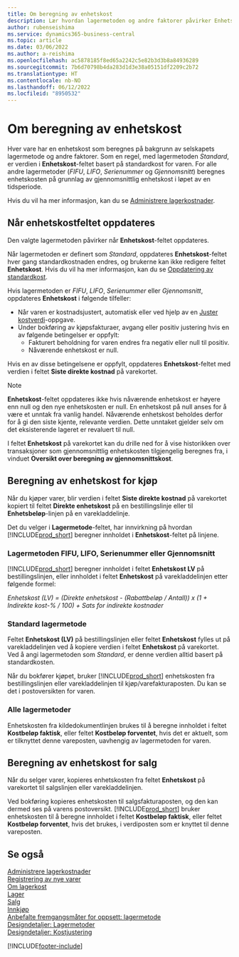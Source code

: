 ```yaml
---
title: Om beregning av enhetskost
description: Lær hvordan lagermetoden og andre faktorer påvirker Enhetskost-feltet på varekortet.
author: rubenseishima
ms.service: dynamics365-business-central
ms.topic: article
ms.date: 03/06/2022
ms.author: a-reishima
ms.openlocfilehash: ac5878185f8ed65a2242c5e82b3d3b8a84936289
ms.sourcegitcommit: 7b6d70798b4da283d1d3e38a05151df2209c2b72
ms.translationtype: HT
ms.contentlocale: nb-NO
ms.lasthandoff: 06/12/2022
ms.locfileid: "8950532"
---
```

# <a name="about-unit-cost-calculation"></a>Om beregning av enhetskost

Hver vare har en enhetskost som beregnes på bakgrunn av selskapets lagermetode og andre faktorer. Som en regel, med lagermetoden *Standard*, er verdien i **Enhetskost**-feltet basert på standardkost for varen. For alle andre lagermetoder (*FIFU*, *LIFO*, *Serienummer* og *Gjennomsnitt*) beregnes enhetskosten på grunnlag av gjennomsnittlig enhetskost i løpet av en tidsperiode.  

Hvis du vil ha mer informasjon, kan du se [Administrere lagerkostnader](finance-manage-inventory-costs.md).  

## <a name="when-is-the-unit-cost-field-updated"></a>Når enhetskostfeltet oppdateres

Den valgte lagermetoden påvirker når **Enhetskost**-feltet oppdateres.

Når lagermetoden er definert som *Standard*, oppdateres **Enhetskost**-feltet hver gang standardkostnaden endres, og brukerne kan ikke redigere feltet **Enhetskost**. Hvis du vil ha mer informasjon, kan du se [Oppdatering av standardkost](finance-how-to-update-standard-costs.md).

Hvis lagermetoden er *FIFU*, *LIFO*, *Serienummer* eller *Gjennomsnitt*, oppdateres **Enhetskost** i følgende tilfeller:

* Når varen er kostnadsjustert, automatisk eller ved hjelp av en [Juster kostverdi](inventory-how-adjust-item-costs.md#to-adjust-item-costs-manually)-oppgave.
* Under bokføring av kjøpsfakturaer, avgang eller positiv justering hvis en av følgende betingelser er oppfylt:
  * Fakturert beholdning for varen endres fra negativ eller null til positiv.
  * Nåværende enhetskost er null.

Hvis en av disse betingelsene er oppfylt, oppdateres **Enhetskost**-feltet med verdien i feltet **Siste direkte kostnad** på varekortet.

> [!NOTE]
> **Enhetskost**-feltet oppdateres ikke hvis nåværende enhetskost er høyere enn null og den nye enhetskosten er null. En enhetskost på null anses for å være et unntak fra vanlig handel. Nåværende enhetskost beholdes derfor for å gi den siste kjente, relevante verdien. Dette unntaket gjelder selv om det eksisterende lageret er revaluert til null.

I feltet **Enhetskost** på varekortet kan du drille ned for å vise historikken over transaksjoner som gjennomsnittlig enhetskosten tilgjengelig beregnes fra, i vinduet **Oversikt over beregning av gjennomsnittskost**.

## <a name="unit-cost-calculation-for-purchases"></a>Beregning av enhetskost for kjøp

Når du kjøper varer, blir verdien i feltet **Siste direkte kostnad** på varekortet kopiert til feltet **Direkte enhetskost** på en bestillingslinje eller til **Enhetsbeløp**-linjen på en varekladdelinje.

Det du velger i **Lagermetode**-feltet, har innvirkning på hvordan [!INCLUDE[prod_short](includes/prod_short.md)] beregner innholdet i **Enhetskost**-feltet på linjene.

### <a name="costing-method-fifo-lifo-specific-or-average"></a>Lagermetoden FIFU, LIFO, Serienummer eller Gjennomsnitt

[!INCLUDE[prod_short](includes/prod_short.md)] beregner innholdet i feltet **Enhetskost LV** på bestillingslinjen, eller innholdet i feltet **Enhetskost** på varekladdelinjen etter følgende formel:

*Enhetskost (LV) = (Direkte enhetskost - (Rabattbeløp / Antall)) x (1 + Indirekte kost-% / 100) + Sats for indirekte kostnader*

### <a name="costing-method-standard"></a>Standard lagermetode

Feltet **Enhetskost (LV)** på bestillingslinjen eller feltet **Enhetskost** fylles ut på varekladdelinjen ved å kopiere verdien i feltet **Enhetskost** på varekortet. Ved å angi lagermetoden som *Standard*, er denne verdien alltid basert på standardkosten.

Når du bokfører kjøpet, bruker [!INCLUDE[prod_short](includes/prod_short.md)] enhetskosten fra bestillingslinjen eller varekladdelinjen til kjøp/varefakturaposten. Du kan se det i postoversikten for varen.

### <a name="all-costing-methods"></a>Alle lagermetoder

Enhetskosten fra kildedokumentlinjen brukes til å beregne innholdet i feltet **Kostbeløp faktisk**, eller feltet **Kostbeløp forventet**, hvis det er aktuelt, som er tilknyttet denne vareposten, uavhengig av lagermetoden for varen.

## <a name="unit-cost-calculation-for-sales"></a>Beregning av enhetskost for salg

Når du selger varer, kopieres enhetskosten fra feltet **Enhetskost** på varekortet til salgslinjen eller varekladdelinjen.

Ved bokføring kopieres enhetskosten til salgsfakturaposten, og den kan dermed ses på varens postoversikt. [!INCLUDE[prod_short](includes/prod_short.md)] bruker enhetskosten til å beregne innholdet i feltet **Kostbeløp faktisk**, eller feltet **Kostbeløp forventet**, hvis det brukes, i verdiposten som er knyttet til denne vareposten.

## <a name="see-also"></a>Se også

[Administrere lagerkostnader](finance-manage-inventory-costs.md)  
[Registrering av nye varer](inventory-how-register-new-items.md)  
[Om lagerkost](finance-learn-about-costing.md)  
[Lager](inventory-manage-inventory.md)  
[Salg](sales-manage-sales.md)  
[Innkjøp](purchasing-manage-purchasing.md)  
[Anbefalte fremgangsmåter for oppsett: lagermetode](setup-best-practices-costing-method.md)  
[Designdetaljer: Lagermetoder](design-details-costing-methods.md)  
[Designdetaljer: Kostjustering](design-details-cost-adjustment.md)  

[!INCLUDE[footer-include](includes/footer-banner.md)]
